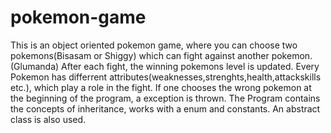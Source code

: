 # pokemon-game
This is an object oriented pokemon game, where you can choose two pokemons(Bisasam or Shiggy) which can fight against another pokemon.(Glumanda)
After each fight, the winning pokemons level is updated. Every Pokemon has differrent attributes(weaknesses,strenghts,health,attackskills etc.), which play a role in the fight.
If one chooses the wrong pokemon at the beginning of the program, a exception is thrown.
The Program contains the concepts of inheritance, works with a enum and constants. An abstract class is also used.




